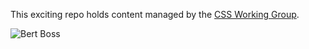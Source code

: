 This exciting repo holds content managed by the [CSS Working Group][1].

   [1]: http://www.w3.org/Style/CSS/

![Bert Boss][2]

   [2]: http://www.w3.org/People/Bos/bert3-small.jpg
